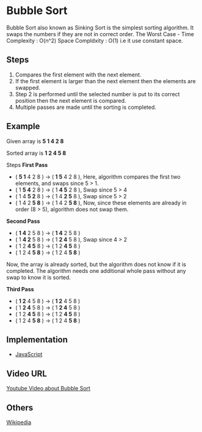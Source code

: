 # Bubble Sort

Bubble Sort also known as Sinking Sort is the simplest sorting algorithm. It swaps the numbers if they are not in correct order.
The Worst Case -
Time Complexity : O(n^2)
Space Compldxity : O(1) i.e it use constant space.
## Steps

1. Compares the first element with the next element.
2. If the first element is larger than the next element then the elements are swapped.
3. Step 2 is performed until the selected number is put to its correct position then the next element is compared.
4. Multiple passes are made until the sorting is completed.

## Example

Given array is
**5 1 4 2 8**

Sorted array is
**1 2 4 5 8**

Steps
**First Pass**

- ( **5 1** 4 2 8 ) → ( **1 5** 4 2 8 ), Here, algorithm compares the first two elements, and swaps since 5 > 1.
- ( 1 **5 4** 2 8 ) → ( 1 **4 5** 2 8 ), Swap since 5 > 4
- ( 1 4 **5 2** 8 ) → ( 1 4 **2 5** 8 ), Swap since 5 > 2
- ( 1 4 2 **5 8** ) → ( 1 4 2 **5 8** ), Now, since these elements are already in order (8 > 5), algorithm does not swap them.

**Second Pass**

- ( **1 4** 2 5 8 ) → ( **1 4** 2 5 8 )
- ( 1 **4 2** 5 8 ) → ( 1 **2 4** 5 8 ), Swap since 4 > 2
- ( 1 2 **4 5** 8 ) → ( 1 2 **4 5** 8 )
- ( 1 2 4 **5 8** ) → ( 1 2 4 **5 8** )

Now, the array is already sorted, but the algorithm does not know if it is completed. The algorithm needs one additional whole pass without any swap to know it is sorted.

**Third Pass**

- ( **1 2** 4 5 8 ) → ( **1 2** 4 5 8 )
- ( 1 **2 4** 5 8 ) → ( 1 **2 4** 5 8 )
- ( 1 2 **4 5** 8 ) → ( 1 2 **4 5** 8 )
- ( 1 2 4 **5 8** ) → ( 1 2 4 **5 8** )

## Implementation

- [JavaScript](../../../algorithms/JavaScript/src/sorting/bubble-sort.js)

## Video URL

[Youtube Video about Bubble Sort](https://www.youtube.com/watch?v=Jdtq5uKz-w4&ab_channel=mycodeschool)

## Others

[Wikipedia](https://en.wikipedia.org/wiki/Bubble_sort)
